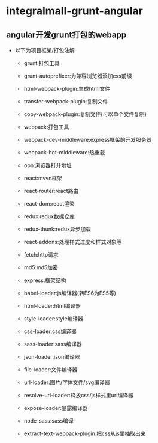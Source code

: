 # integralmall-grunt-angular
angular开发grunt打包的webapp
----------
* 以下为项目框架/打包注解
    * grunt:打包工具
    * grunt-autoprefixer:为兼容浏览器添加css前缀
    * html-webpack-plugin:生成html文件
    * transfer-webpack-plugin:复制文件
    * copy-webpack-plugin:复制文件(可以单个文件复制)
    * webpack:打包工具
    * webpack-dev-middleware:express框架的开发服务器
    * webpack-hot-middleware:热重载
    * opn:浏览器打开地址
    
    * react:mvvn框架
    * react-router:react路由
    * react-dom:react渲染
    * redux:redux数据仓库
    * redux-thunk:redux异步加载
    * react-addons:处理样式过度和样式对象等
    * fetch:http请求
    * md5:md5加密
    
    * express:框架结构
    
    * babel-loader:js编译器(转ES6为ES5等)
    * html-loader:html编译器
    * style-loader:style编译器
    * css-loader:css编译器
    * sass-loader:sass编译器
    * json-loader:json编译器
    * file-loader:文件编译器
    * url-loader:图片/字体文件/svg编译器
    * resolve-url-loader:释放css/js样式里url编译器
    * expose-loader:暴露编译器
    
    * node-sass:sass编译
    * extract-text-webpack-plugin:把css从js里抽取出来